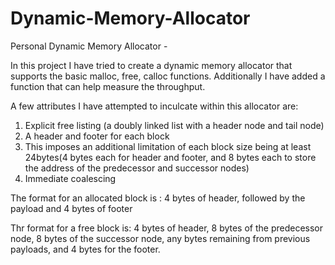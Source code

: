 # Dynamic-Memory-Allocator
Personal Dynamic Memory Allocator -

In this project I have tried to create a dynamic memory allocator that supports the basic malloc, free, calloc functions. Additionally I have added a function that can help measure the throughput. 

A few attributes I have attempted to inculcate within this allocator are:

1. Explicit free listing (a doubly linked list with a header node and tail node) 
2. A header and footer for each block
3. This imposes an additional limitation of each block size being at least 24bytes(4 bytes each for header and footer, and 8 bytes each to store the address of the predecessor and successor nodes)
4. Immediate coalescing

The format for an allocated block is :  4 bytes of header, followed by the payload and 4 bytes of footer


Thr format for a free block is: 4 bytes of header, 8 bytes of the predecessor node, 8 bytes of the successor node, any bytes remaining from previous payloads, and 4 bytes for the footer. 


